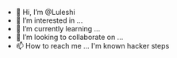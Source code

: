 - 👋 Hi, I’m @Luleshi
- 👀 I’m interested in ...
- 🌱 I’m currently learning ...
- 💞️ I’m looking to collaborate on ...
- 📫 How to reach me ...
I'm known hacker steps


<!---
Luleshi/Luleshi is a ✨ special ✨ repository because its `README.md` (this file) appears on your GitHub profile.
You can click the Preview link to take a look at your changes.
--->

